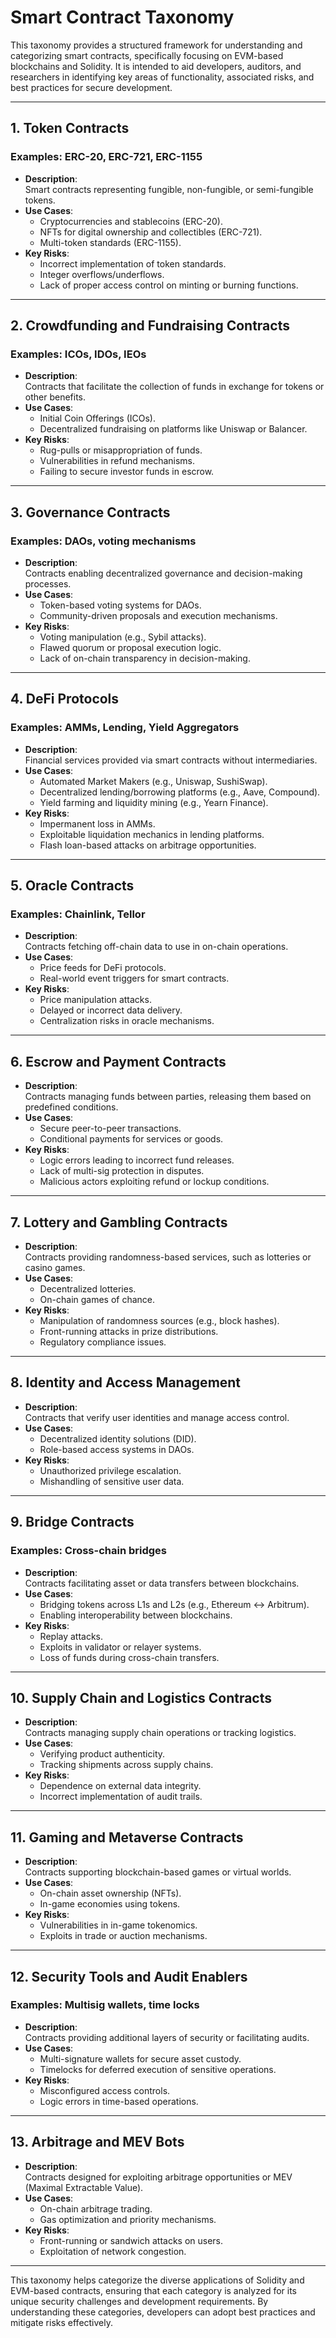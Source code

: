 # Smart Contract Taxonomy

This taxonomy provides a structured framework for understanding and categorizing smart contracts, specifically focusing on EVM-based blockchains and Solidity. It is intended to aid developers, auditors, and researchers in identifying key areas of functionality, associated risks, and best practices for secure development.  

---

## **1. Token Contracts**  
### Examples: ERC-20, ERC-721, ERC-1155  
- **Description**:  
  Smart contracts representing fungible, non-fungible, or semi-fungible tokens.  
- **Use Cases**:  
  - Cryptocurrencies and stablecoins (ERC-20).  
  - NFTs for digital ownership and collectibles (ERC-721).  
  - Multi-token standards (ERC-1155).  
- **Key Risks**:  
  - Incorrect implementation of token standards.  
  - Integer overflows/underflows.  
  - Lack of proper access control on minting or burning functions.  

---

## **2. Crowdfunding and Fundraising Contracts**  
### Examples: ICOs, IDOs, IEOs  
- **Description**:  
  Contracts that facilitate the collection of funds in exchange for tokens or other benefits.  
- **Use Cases**:  
  - Initial Coin Offerings (ICOs).  
  - Decentralized fundraising on platforms like Uniswap or Balancer.  
- **Key Risks**:  
  - Rug-pulls or misappropriation of funds.  
  - Vulnerabilities in refund mechanisms.  
  - Failing to secure investor funds in escrow.  

---

## **3. Governance Contracts**  
### Examples: DAOs, voting mechanisms  
- **Description**:  
  Contracts enabling decentralized governance and decision-making processes.  
- **Use Cases**:  
  - Token-based voting systems for DAOs.  
  - Community-driven proposals and execution mechanisms.  
- **Key Risks**:  
  - Voting manipulation (e.g., Sybil attacks).  
  - Flawed quorum or proposal execution logic.  
  - Lack of on-chain transparency in decision-making.  

---

## **4. DeFi Protocols**  
### Examples: AMMs, Lending, Yield Aggregators  
- **Description**:  
  Financial services provided via smart contracts without intermediaries.  
- **Use Cases**:  
  - Automated Market Makers (e.g., Uniswap, SushiSwap).  
  - Decentralized lending/borrowing platforms (e.g., Aave, Compound).  
  - Yield farming and liquidity mining (e.g., Yearn Finance).  
- **Key Risks**:  
  - Impermanent loss in AMMs.  
  - Exploitable liquidation mechanics in lending platforms.  
  - Flash loan-based attacks on arbitrage opportunities.  

---

## **5. Oracle Contracts**  
### Examples: Chainlink, Tellor  
- **Description**:  
  Contracts fetching off-chain data to use in on-chain operations.  
- **Use Cases**:  
  - Price feeds for DeFi protocols.  
  - Real-world event triggers for smart contracts.  
- **Key Risks**:  
  - Price manipulation attacks.  
  - Delayed or incorrect data delivery.  
  - Centralization risks in oracle mechanisms.  

---

## **6. Escrow and Payment Contracts**  
- **Description**:  
  Contracts managing funds between parties, releasing them based on predefined conditions.  
- **Use Cases**:  
  - Secure peer-to-peer transactions.  
  - Conditional payments for services or goods.  
- **Key Risks**:  
  - Logic errors leading to incorrect fund releases.  
  - Lack of multi-sig protection in disputes.  
  - Malicious actors exploiting refund or lockup conditions.  

---

## **7. Lottery and Gambling Contracts**  
- **Description**:  
  Contracts providing randomness-based services, such as lotteries or casino games.  
- **Use Cases**:  
  - Decentralized lotteries.  
  - On-chain games of chance.  
- **Key Risks**:  
  - Manipulation of randomness sources (e.g., block hashes).  
  - Front-running attacks in prize distributions.  
  - Regulatory compliance issues.  

---

## **8. Identity and Access Management**  
- **Description**:  
  Contracts that verify user identities and manage access control.  
- **Use Cases**:  
  - Decentralized identity solutions (DID).  
  - Role-based access systems in DAOs.  
- **Key Risks**:  
  - Unauthorized privilege escalation.  
  - Mishandling of sensitive user data.  

---

## **9. Bridge Contracts**  
### Examples: Cross-chain bridges  
- **Description**:  
  Contracts facilitating asset or data transfers between blockchains.  
- **Use Cases**:  
  - Bridging tokens across L1s and L2s (e.g., Ethereum ↔ Arbitrum).  
  - Enabling interoperability between blockchains.  
- **Key Risks**:  
  - Replay attacks.  
  - Exploits in validator or relayer systems.  
  - Loss of funds during cross-chain transfers.  

---

## **10. Supply Chain and Logistics Contracts**  
- **Description**:  
  Contracts managing supply chain operations or tracking logistics.  
- **Use Cases**:  
  - Verifying product authenticity.  
  - Tracking shipments across supply chains.  
- **Key Risks**:  
  - Dependence on external data integrity.  
  - Incorrect implementation of audit trails.  

---

## **11. Gaming and Metaverse Contracts**  
- **Description**:  
  Contracts supporting blockchain-based games or virtual worlds.  
- **Use Cases**:  
  - On-chain asset ownership (NFTs).  
  - In-game economies using tokens.  
- **Key Risks**:  
  - Vulnerabilities in in-game tokenomics.  
  - Exploits in trade or auction mechanisms.  

---

## **12. Security Tools and Audit Enablers**  
### Examples: Multisig wallets, time locks  
- **Description**:  
  Contracts providing additional layers of security or facilitating audits.  
- **Use Cases**:  
  - Multi-signature wallets for secure asset custody.  
  - Timelocks for deferred execution of sensitive operations.  
- **Key Risks**:  
  - Misconfigured access controls.  
  - Logic errors in time-based operations.  

---

## **13. Arbitrage and MEV Bots**  
- **Description**:  
  Contracts designed for exploiting arbitrage opportunities or MEV (Maximal Extractable Value).  
- **Use Cases**:  
  - On-chain arbitrage trading.  
  - Gas optimization and priority mechanisms.  
- **Key Risks**:  
  - Front-running or sandwich attacks on users.  
  - Exploitation of network congestion.  

---

This taxonomy helps categorize the diverse applications of Solidity and EVM-based contracts, ensuring that each category is analyzed for its unique security challenges and development requirements. By understanding these categories, developers can adopt best practices and mitigate risks effectively.  
